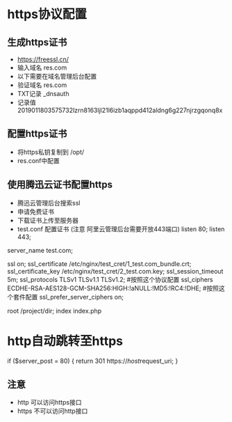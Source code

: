 # https协议配置

## 生成https证书
* https://freessl.cn/
* 输入域名 res.com
* 以下需要在域名管理后台配置
* 验证域名 res.com
* TXT记录 _dnsauth
* 记录值 2019011803575732lzrn8163ljl21l6izb1aqppd412aldng6g227njrzgqonq8x

## 配置https证书
* 将https私钥复制到 /opt/
* res.conf中配置

## 使用腾迅云证书配置https
* 腾迅云管理后台搜索ssl
* 申请免费证书
* 下载证书上传至服务器
* test.conf 配置证书 (注意 阿里云管理后台需要开放443端口)
listen 80;
listen 443;

server_name test.com;

ssl on;
ssl_certificate /etc/nginx/test_cret/1_test.com_bundle.crt;
ssl_certificate_key /etc/nginx/test_cret/2_test.com.key;
ssl_session_timeout 5m;
ssl_protocols TLSv1 TLSv1.1 TLSv1.2; #按照这个协议配置
ssl_ciphers ECDHE-RSA-AES128-GCM-SHA256:HIGH:!aNULL:!MD5:!RC4:!DHE; #按照这个套件配置
ssl_prefer_server_ciphers on;

root /project/dir;
index index.php

# http自动跳转至https
if ($server_post = 80) {
	return 301 https://$host$request_uri;
}


## 注意
* http 可以访问https接口
* https 不可以访问http接口